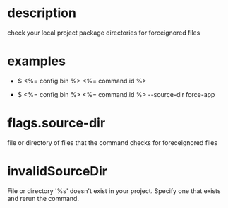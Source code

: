 # description

check your local project package directories for forceignored files

# examples

- $ <%= config.bin %> <%= command.id %>

- $ <%= config.bin %> <%= command.id %> --source-dir force-app

# flags.source-dir

file or directory of files that the command checks for foreceignored files

# invalidSourceDir

File or directory '%s' doesn't exist in your project. Specify one that exists and rerun the command.
